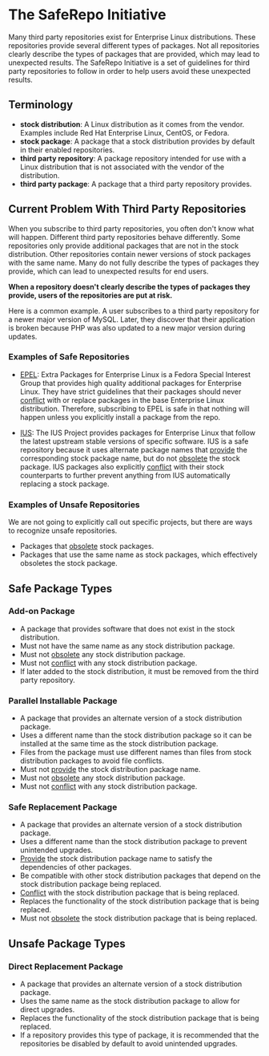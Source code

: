 # The SafeRepo Initiative

Many third party repositories exist for Enterprise Linux distributions.  These
repositories provide several different types of packages.  Not all repositories
clearly describe the types of packages that are provided, which may lead to
unexpected results.  The SafeRepo Initiative is a set of guidelines for third
party repositories to follow in order to help users avoid these unexpected
results.

## Terminology

* **stock distribution**:  A Linux distribution as it comes from the vendor.
  Examples include Red Hat Enterprise Linux, CentOS, or Fedora.
* **stock package**: A package that a stock distribution provides by default in
  their enabled repositories.
* **third party repository**:  A package repository intended for use with a
  Linux distribution that is not associated with the vendor of the
  distribution.
* **third party package**: A package that a third party repository provides.

## Current Problem With Third Party Repositories

When you subscribe to third party repositories, you often don't know what will
happen.  Different third party repositories behave differently.  Some
repositories only provide additional packages that are not in the stock
distribution.  Other repositories contain newer versions of stock packages with
the same name.  Many do not fully describe the types of packages they provide,
which can lead to unexpected results for end users.

**When a repository doesn't clearly describe the types of packages they
provide, users of the repositories are put at risk.**

Here is a common example.  A user subscribes to a third party repository for a
newer major version of MySQL.  Later, they discover that their application is
broken because PHP was also updated to a new major version during updates.

### Examples of Safe Repositories

* [EPEL][0]: Extra Packages for Enterprise Linux is a Fedora Special Interest
  Group that provides high quality additional packages for Enterprise Linux.
  They have strict guidelines that their packages should never [conflict][2]
  with or replace packages in the base Enterprise Linux distribution.
  Therefore, subscribing to EPEL is safe in that nothing will happen unless you
  explicitly install a package from the repo.

* [IUS][1]: The IUS Project provides packages for Enterprise Linux that
  follow the latest upstream stable versions of specific software.  IUS is a
  safe repository because it uses alternate package names that [provide][3] the
  corresponding stock package name, but do not [obsolete][4] the stock package.
  IUS packages also explicitly [conflict][2] with their stock counterparts to
  further prevent anything from IUS automatically replacing a stock package.

### Examples of Unsafe Repositories

We are not going to explicitly call out specific projects, but there are ways
to recognize unsafe repositories.

* Packages that [obsolete][2] stock packages.
* Packages that use the same name as stock packages, which effectively
  obsoletes the stock package.

## Safe Package Types

### Add-on Package

* A package that provides software that does not exist in the stock
  distribution.
* Must not have the same name as any stock distribution package.
* Must not [obsolete][4] any stock distribution package.
* Must not [conflict][2] with any stock distribution package.
* If later added to the stock distribution, it must be removed from the third
  party repository.

### Parallel Installable Package

* A package that provides an alternate version of a stock distribution package.
* Uses a different name than the stock distribution package so it can be
  installed at the same time as the stock distribution package.
* Files from the package must use different names than files from stock
  distribution packages to avoid file conflicts.
* Must not [provide][3] the stock distribution package name.
* Must not [obsolete][4] any stock distribution package.
* Must not [conflict][2] with any stock distribution package.

### Safe Replacement Package

* A package that provides an alternate version of a stock distribution package.
* Uses a different name than the stock distribution package to prevent
  unintended upgrades.
* [Provide][3] the stock distribution package name to satisfy the dependencies
  of other packages.
* Be compatible with other stock distribution packages that depend on the stock
  distribution package being replaced.
* [Conflict][2] with the stock distribution package that is being replaced.
* Replaces the functionality of the stock distribution package that is being
  replaced.
* Must not [obsolete][4] the stock distribution package that is being replaced.

## Unsafe Package Types

### Direct Replacement Package

* A package that provides an alternate version of a stock distribution package.
* Uses the same name as the stock distribution package to allow for direct
  upgrades.
* Replaces the functionality of the stock distribution package that is being
  replaced.
* If a repository provides this type of package, it is recommended that the
  repositories be disabled by default to avoid unintended upgrades.

[0]: https://fedoraproject.org/wiki/EPEL
[1]: https://iuscommunity.org
[2]: https://docs.fedoraproject.org/en-US/Fedora_Draft_Documentation/0.1/html/RPM_Guide/ch-dependencies.html#RPM_Guide-Dependencies-conflicts
[3]: https://docs.fedoraproject.org/en-US/Fedora_Draft_Documentation/0.1/html/RPM_Guide/ch-dependencies.html#RPM_Guide-Dependencies-capabilities
[4]: https://docs.fedoraproject.org/en-US/Fedora_Draft_Documentation/0.1/html/RPM_Guide/ch-dependencies.html#RPM_Guide-Dependencies-obsoletes
